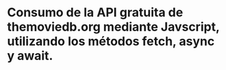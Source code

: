 # Consumo de la API gratuita de themoviedb.org mediante Javscript, utilizando los métodos fetch, async y await.
